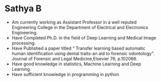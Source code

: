# Sathya B
- Am currently working as Assistant Professor in a well reputed Engineering College in the Department of Electrical and Electronics Engineering.
- Have Completed Ph.D. in the field of Deep Learning and Medical Image processing.
- Have Published a paper titled " Transfer learning based automatic human identification using dental traits-an aid to forensic odontology". Journal of Forensic and Legal Medicine,Elsevier 76, p.102066.	
- Have good knowledge in statistics, Machine Learning and Deep Learning.
- Have sufficient knowledge in programming in python



